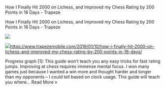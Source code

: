 How I Finally Hit 2000 on Lichess, and Improved my Chess Rating by 200 Points in 16 Days - Trapeze

How I Finally Hit 2000 on Lichess, and Improved my Chess Rating by 200 Points in 16 Days - Trapeze

![](../_resources/63779a3e554220a6421ab1da498efd35.png)

![](../_resources/5f14992a8662e99fef2eb52c4a3f7191.png)https://www.trapezemobile.com/2019/01/10/how-i-finally-hit-2000-on-lichess-and-improved-my-chess-rating-by-200-points-in-16-days/

Progress graph [1]: This guide won’t teach you any easy tricks for fast rating jumps. Improving at chess requires immense mental focus. I won many games just because I wanted a win more and thought harder and longer than my opponents – I could tell based on clock usage. This guide will teach you where… Read More »